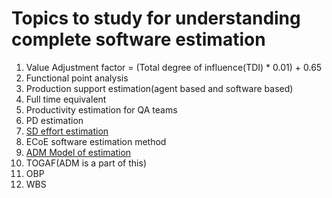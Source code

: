 # Topics to study for understanding complete software estimation

1. Value Adjustment factor = (Total degree of influence(TDI) * 0.01) + 0.65
2. Functional point analysis
3. Production support estimation(agent based and software based)
4. Full time equivalent 
5. Productivity estimation for QA teams
6. PD estimation
7. [SD effort estimation](https://en.wikipedia.org/wiki/Software_development_effort_estimation)
8. ECoE software estimation method
9. [ADM Model of estimation](http://www.opengroup.org/public/arch/p2/p2_intro.htm)
10. TOGAF(ADM is a part of this)
11. OBP
12. WBS


